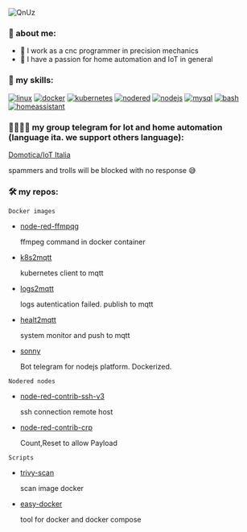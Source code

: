 ![QnUz](https://user-images.githubusercontent.com/68069659/168406298-8e992256-522c-4de3-a403-7cbcc43d728e.gif)



<!--
**william89731/william89731** is a ✨ _special_ ✨ repository because its `README.md` (this file) appears on your GitHub profile.

-->


### 🤔 about me:

- 🔭 I work as a cnc programmer in precision mechanics
- 🥰 I have a passion for home automation and IoT in general

### 🤹 my skills:

  [![linux](https://img.shields.io/badge/linux-magenta)](https://www.linux.org/)
  [![docker](https://img.shields.io/badge/docker-cyano)](https://www.docker.com/)
  [![kubernetes](https://img.shields.io/badge/-kubernetes-blue)](https://kubernetes.io/)
  [![nodered](https://img.shields.io/badge/nodered-red)](https://nodered.org/)
  [![nodejs](https://img.shields.io/badge/nodejs-blue)](https://nodejs.org/en/)
  [![mysql](https://img.shields.io/badge/mysql-9cf)](https://www.mysql.com/)
  [![bash](https://img.shields.io/badge/bash-critical)](https://www.gnu.org/software/bash/)
  [![homeassistant](https://img.shields.io/badge/homeassistant-informational)](https://www.home-assistant.io/)

### 👦🏽👦🏽 my group telegram for Iot and home automation  (language ita. we support others language):

  [Domotica/IoT Italia](https://t.me/domotica_italia) 
  
  spammers and trolls will be blocked with no response 😅

### :hammer_and_wrench: my repos:

```Docker images```

- [node-red-ffmpqg](https://github.com/william89731/node-red-ffmpeg)
  
  ffmpeg command in docker container
  
- [k8s2mqtt](https://github.com/william89731/k8s2mqtt)

  kubernetes client to mqtt
  
- [logs2mqtt](https://github.com/william89731/logs2mqtt)

  logs autentication failed. publish to mqtt
  
- [healt2mqtt](https://github.com/william89731/health2mqtt)

  system monitor and push to mqtt

- [sonny](https://github.com/william89731/sonny)

  Bot telegram for nodejs platform. Dockerized.

```Nodered nodes```

- [node-red-contrib-ssh-v3](https://github.com/william89731/node-red-contrib-ssh-v3)

  ssh connection remote host

- [node-red-contrib-crp](https://github.com/william89731/node-red-contrib-crp)

  Count,Reset to allow Payload

```Scripts```

- [trivy-scan](https://github.com/william89731/trivy-scan)

  scan image docker

- [easy-docker](https://github.com/william89731/easy-docker)

  tool for docker and docker compose










